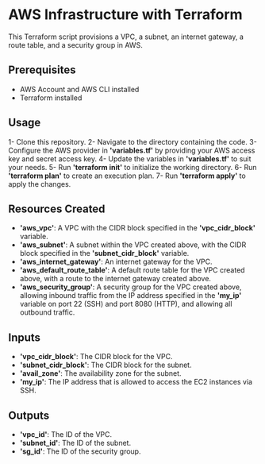 # AWS Infrastructure with Terraform

This Terraform script provisions a VPC, a subnet, an internet gateway, a route table, and a security group in AWS.


## Prerequisites

-    AWS Account and AWS CLI installed
-    Terraform installed


## Usage

1-    Clone this repository.
2-    Navigate to the directory containing the code.
3-    Configure the AWS provider in **'variables.tf'** by providing your AWS access key and secret access key.
4-    Update the variables in **'variables.tf'** to suit your needs.
5-    Run **'terraform init'** to initialize the working directory.
6-    Run **'terraform plan'** to create an execution plan.
7-    Run **'terraform apply'** to apply the changes.


## Resources Created

-    **'aws_vpc'**: A VPC with the CIDR block specified in the **'vpc_cidr_block'** variable.
-    **'aws_subnet'**: A subnet within the VPC created above, with the CIDR block specified in the **'subnet_cidr_block'** variable.
-    **'aws_internet_gateway'**: An internet gateway for the VPC.
-    **'aws_default_route_table'**: A default route table for the VPC created above, with a route to the internet gateway created above.
-    **'aws_security_group'**: A security group for the VPC created above, allowing inbound traffic from the IP address specified in the **'my_ip'** variable on port 22 (SSH) and port 8080 (HTTP), and allowing all outbound traffic.


## Inputs

-    **'vpc_cidr_block'**: The CIDR block for the VPC.
-    **'subnet_cidr_block'**: The CIDR block for the subnet.
-    **'avail_zone'**: The availability zone for the subnet.
-    **'my_ip'**: The IP address that is allowed to access the EC2 instances via SSH.

## Outputs

-    **'vpc_id'**: The ID of the VPC.
-    **'subnet_id'**: The ID of the subnet.
-    **'sg_id'**: The ID of the security group.

